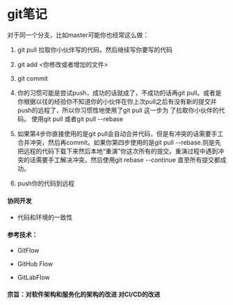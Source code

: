 # git笔记
对于同一个分支，比如master可能你也经常这么做：

1. git pull 拉取你小伙伴写的代码，然后继续写你要写的代码

2. git add <你修改或者增加的文件>

3. git commit

4. 你的习惯可能是尝试push，成功的话就成了，不成功的话再git pull。或者是你根据以往的经验你不知道你的小伙伴在你上次pull之后有没有新的提交并push的远程了，所以你习惯性地使用了git pull 这一步为 了拉取你小伙伴的代码。 使用git pull 或者git pull --rebase

5. 如果第4步你直接使用的是git pull会自动合并代码，但是有冲突的话需要手工合并冲突，然后再commit。如果你第四步使用的是git pull --rebase.则是先把远程的代码下载下来然后本地“重演”你这次所有的提交。重演过程中遇到冲突的话需要手工解决冲突，然后使用git rebase --continue 直至所有提交都成功。

6. push你的代码到远程

#### 协同开发

- 代码和环境的一致性


#### 参考技术：
- GitFlow

- GitHub Flow

- GitLabFlow

#### 宗旨：对软件架构和服务化的架构的改进 对CI/CD的改进